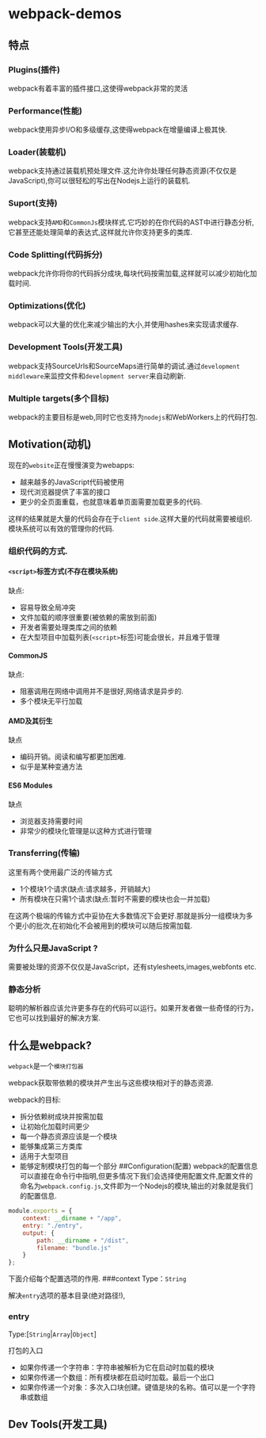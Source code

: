 # webpack-demos
## 特点
### Plugins(插件)
webpack有着丰富的插件接口,这使得webpack非常的灵活
### Performance(性能)
webpack使用异步I/O和多级缓存,这使得webpack在增量编译上极其快.
### Loader(装载机)
webpack支持通过装载机预处理文件.这允许你处理任何静态资源(不仅仅是JavaScript),你可以很轻松的写出在Nodejs上运行的装载机.
### Suport(支持)
webpack支持`AMD`和`CommonJs`模块样式.它巧妙的在你代码的AST中进行静态分析,它甚至还能处理简单的表达式,这样就允许你支持更多的类库.
### Code Splitting(代码拆分)
webpack允许你将你的代码拆分成块,每块代码按需加载,这样就可以减少初始化加载时间.
### Optimizations(优化)
webpack可以大量的优化来减少输出的大小,并使用hashes来实现请求缓存.
### Development Tools(开发工具)
webpack支持SourceUrls和SourceMaps进行简单的调试.通过`development middleware`来监控文件和`development server`来自动刷新.
### Multiple targets(多个目标)
webpack的主要目标是web,同时它也支持为`nodejs`和WebWorkers上的代码打包.
## Motivation(动机)
现在的`website`正在慢慢演变为webapps:

+ 越来越多的JavaScript代码被使用
+ 现代浏览器提供了丰富的接口
+ 更少的全页面重载，也就意味着单页面需要加载更多的代码.

这样的结果就是大量的代码会存在于`client side`.这样大量的代码就需要被组织.模块系统可以有效的管理你的代码.

### 组织代码的方式.

#### `<script>`标签方式(不存在模块系统)
缺点:
+ 容易导致全局冲突
+ 文件加载的顺序很重要(被依赖的需放到前面)
+ 开发者需要处理类库之间的依赖
+ 在大型项目中加载列表(`<script>`标签)可能会很长，并且难于管理
#### CommonJS
缺点:
+ 阻塞调用在网络中调用并不是很好,网络请求是异步的.
+ 多个模块无平行加载
#### AMD及其衍生
缺点
+ 编码开销。阅读和编写都更加困难.
+ 似乎是某种变通方法
#### ES6 Modules
缺点
+ 浏览器支持需要时间
+ 非常少的模块化管理是以这种方式进行管理

### Transferring(传输)
这里有两个使用最广泛的传输方式
+ 1个模块1个请求(缺点:请求越多，开销越大)
+ 所有模块在只需1个请求(缺点:暂时不需要的模块也会一并加载)

在这两个极端的传输方式中妥协在大多数情况下会更好.那就是拆分一组模块为多个更小的批次,在初始化不会被用到的模块可以随后按需加载.

### 为什么只是JavaScript ?
需要被处理的资源不仅仅是JavaScript，还有stylesheets,images,webfonts etc.
### 静态分析
聪明的解析器应该允许更多存在的代码可以运行。如果开发者做一些奇怪的行为，它也可以找到最好的解决方案.
## 什么是webpack?
`webpack`是一个`模块打包器`

webpack获取带依赖的模块并产生出与这些模块相对于的静态资源.

webpack的目标:
+ 拆分依赖树成块并按需加载
+ 让初始化加载时间更少
+ 每一个静态资源应该是一个模块
+ 能够集成第三方类库
+ 适用于大型项目
+ 能够定制模块打包的每一个部分
##Configuration(配置)
webpack的配置信息可以直接在命令行中指明,但更多情况下我们会选择使用配置文件,配置文件的命名为`webpack.config.js`,文件即为一个Nodejs的模块,输出的对象就是我们的配置信息.
```javascript
module.exports = {
    context: __dirname + "/app",
    entry: "./entry",
    output: {
        path: __dirname + "/dist",
        filename: "bundle.js"
    }
};
```
下面介绍每个配置选项的作用.
###context
Type：`String`

解决`entry`选项的基本目录(绝对路径!),

### entry
Type:[`String`|`Array`|`Object`]

打包的入口

+ 如果你传递一个字符串：字符串被解析为它在启动时加载的模块
+ 如果你传递一个数组：所有模块都在启动时加载。最后一个出口
+ 如果你传递一个对象：多次入口块创建。键值是块的名称。值可以是一个字符串或数组

## Dev Tools(开发工具)
